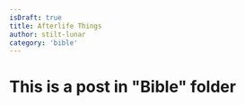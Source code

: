 ```yaml
---
isDraft: true
title: Afterlife Things
author: stilt-lunar
category: 'bible'
---
```


# This is a post in "Bible" folder